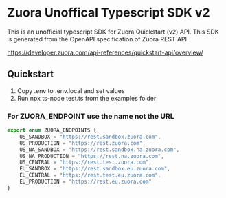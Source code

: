 # Zuora Unoffical Typescript SDK v2
This is an unofficial typescript SDK for Zuora Quickstart (v2) API. This SDK is generated from the OpenAPI specification of Zuora REST API.

https://developer.zuora.com/api-references/quickstart-api/overview/

## Quickstart 
1. Copy .env to .env.local and set values
2. Run npx ts-node test.ts from the examples folder

### For ZUORA_ENDPOINT use the name not the URL
```typescript
export enum ZUORA_ENDPOINTS {
    US_SANDBOX = "https://rest.sandbox.zuora.com",
    US_PRODUCTION = "https://rest.zuora.com",
    US_NA_SANDBOX = "https://rest.sandbox.na.zuora.com",
    US_NA_PRODUCTION = "https://rest.na.zuora.com",
    US_CENTRAL = "https://rest.test.zuora.com",
    EU_SANDBOX = "https://rest.sandbox.eu.zuora.com",
    EU_CENTRAL = "https://rest.test.eu.zuora.com",
    EU_PRODUCTION = "https://rest.eu.zuora.com"
}
```

